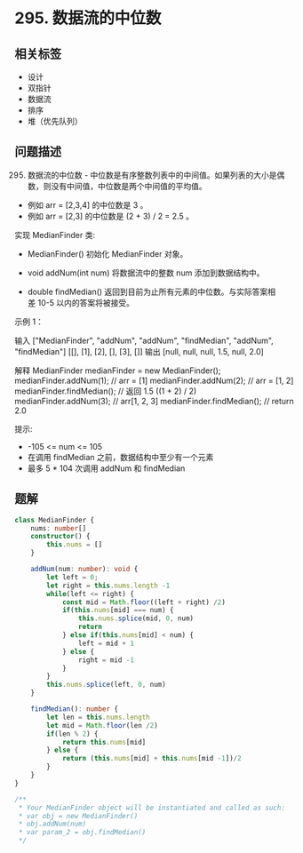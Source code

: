 
# 295. 数据流的中位数

## 相关标签

- 设计
- 双指针
- 数据流
- 排序
- 堆（优先队列）

## 问题描述 

295. 数据流的中位数 - 中位数是有序整数列表中的中间值。如果列表的大小是偶数，则没有中间值，中位数是两个中间值的平均值。

 * 例如 arr = [2,3,4] 的中位数是 3 。
 * 例如 arr = [2,3] 的中位数是 (2 + 3) / 2 = 2.5 。

实现 MedianFinder 类:

 * MedianFinder() 初始化 MedianFinder 对象。

 * void addNum(int num) 将数据流中的整数 num 添加到数据结构中。

 * double findMedian() 返回到目前为止所有元素的中位数。与实际答案相差 10-5 以内的答案将被接受。

示例 1：


输入
["MedianFinder", "addNum", "addNum", "findMedian", "addNum", "findMedian"]
[[], [1], [2], [], [3], []]
输出
[null, null, null, 1.5, null, 2.0]

解释
MedianFinder medianFinder = new MedianFinder();
medianFinder.addNum(1);    // arr = [1]
medianFinder.addNum(2);    // arr = [1, 2]
medianFinder.findMedian(); // 返回 1.5 ((1 + 2) / 2)
medianFinder.addNum(3);    // arr[1, 2, 3]
medianFinder.findMedian(); // return 2.0

提示:

 * -105 <= num <= 105
 * 在调用 findMedian 之前，数据结构中至少有一个元素
 * 最多 5 * 104 次调用 addNum 和 findMedian

## 题解


```ts
class MedianFinder {
    nums: number[]
    constructor() {
        this.nums = []
    }

    addNum(num: number): void {
        let left = 0;
        let right = this.nums.length -1
        while(left <= right) {
            const mid = Math.floor((left + right) /2)
            if(this.nums[mid] === num) {
                this.nums.splice(mid, 0, num)
                return 
            } else if(this.nums[mid] < num) {
                left = mid + 1
            } else {
                right = mid -1
            }
        }
        this.nums.splice(left, 0, num)
    }

    findMedian(): number {
        let len = this.nums.length 
        let mid = Math.floor(len /2)
        if(len % 2) {
            return this.nums[mid]
        } else {
            return (this.nums[mid] + this.nums[mid -1])/2
        }
    }
}

/**
 * Your MedianFinder object will be instantiated and called as such:
 * var obj = new MedianFinder()
 * obj.addNum(num)
 * var param_2 = obj.findMedian()
 */
````